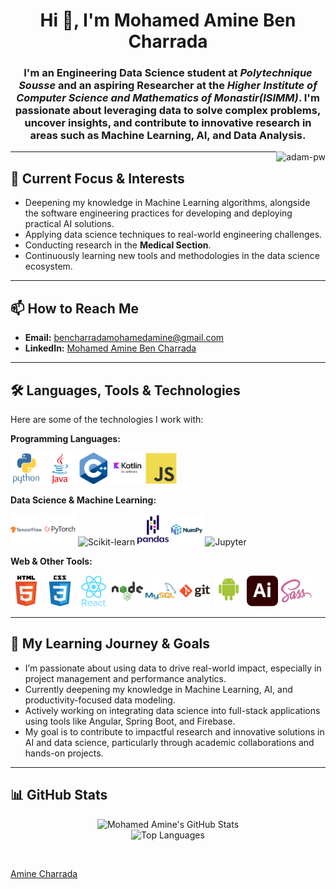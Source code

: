 <h1 align="center">Hi 👋, I'm Mohamed Amine Ben Charrada</h1>
<h3 align="center">
  I'm an <strong>Engineering Data Science student</strong> at <em>Polytechnique Sousse</em> and an aspiring <strong>Researcher</strong> at the <em>Higher Institute of Computer Science and Mathematics of Monastir(ISIMM)</em>. I'm passionate about leveraging data to solve complex problems, uncover insights, and contribute to innovative research in areas such as Machine Learning, AI, and Data Analysis.
</h3>



<p><img align="right" src="https://github.com/Adam-pw/Adam-pw/blob/main/animation_500_kxa883sd.gif" alt="adam-pw" /></p>


---

## 🔭 Current Focus & Interests

*   Deepening my knowledge in Machine Learning algorithms, alongside the software engineering practices for developing and deploying practical AI solutions.
*   Applying data science techniques to real-world engineering challenges.
*   Conducting research in the **Medical Section**.
*   Continuously learning new tools and methodologies in the data science ecosystem.

---

## 📫 How to Reach Me

*   **Email:** [bencharradamohamedamine@gmail.com](mailto:bencharradamohamedamine@gmail.com)
*   **LinkedIn:** [Mohamed Amine Ben Charrada](https://www.linkedin.com/in/mohamed-amine-ben-charrada-877896203/)


---



## 🛠️ Languages, Tools & Technologies

Here are some of the technologies I work with:

**Programming Languages:**
<p align="left">
  <img src="https://raw.githubusercontent.com/devicons/devicon/master/icons/python/python-original-wordmark.svg" alt="Python" width="50" height="50"/> 
  <img src="https://raw.githubusercontent.com/devicons/devicon/master/icons/java/java-original-wordmark.svg" alt="Java" width="50" height="50"/> 
  <img src="https://raw.githubusercontent.com/devicons/devicon/master/icons/cplusplus/cplusplus-original.svg" alt="C++" width="50" height="50"/> 
  <img src="https://raw.githubusercontent.com/devicons/devicon/master/icons/kotlin/kotlin-original-wordmark.svg" alt="Kotlin" width="50" height="50"/> 
  <img src="https://raw.githubusercontent.com/devicons/devicon/master/icons/javascript/javascript-original.svg" alt="JavaScript" width="50" height="50"/> 
  <!-- Add R if you use it: <img src="https://raw.githubusercontent.com/devicons/devicon/master/icons/r/r-original.svg" alt="R" width="50" height="50"/>  -->
</p>

**Data Science & Machine Learning:**
<p align="left">
  <img src="https://raw.githubusercontent.com/devicons/devicon/master/icons/tensorflow/tensorflow-original-wordmark.svg" alt="TensorFlow" width="50" height="50"/> 
  <img src="https://raw.githubusercontent.com/devicons/devicon/master/icons/pytorch/pytorch-original-wordmark.svg" alt="PyTorch" width="50" height="50"/> 
  <img src="https://upload.wikimedia.org/wikipedia/commons/thumb/0/05/Scikit_learn_logo_small.svg/1200px-Scikit_learn_logo_small.svg.png" alt="Scikit-learn" width="50" height="50"/> 
  <img src="https://raw.githubusercontent.com/devicons/devicon/master/icons/pandas/pandas-original-wordmark.svg" alt="Pandas" width="50" height="50"/> 
  <img src="https://raw.githubusercontent.com/devicons/devicon/master/icons/numpy/numpy-original-wordmark.svg" alt="NumPy" width="50" height="50"/> 
  <img src="https://jupyter.org/assets/main-logo.svg" alt="Jupyter" width="50" height="50"/> 
</p>

**Web & Other Tools:**
<p align="left">
  <img src="https://raw.githubusercontent.com/devicons/devicon/master/icons/html5/html5-original-wordmark.svg" alt="HTML5" width="50" height="50"/> 
  <img src="https://raw.githubusercontent.com/devicons/devicon/master/icons/css3/css3-original-wordmark.svg" alt="CSS3" width="50" height="50"/> 
  <img src="https://raw.githubusercontent.com/devicons/devicon/master/icons/react/react-original-wordmark.svg" alt="React" width="50" height="50"/> 
  <img src="https://raw.githubusercontent.com/devicons/devicon/master/icons/nodejs/nodejs-original-wordmark.svg" alt="Node.js" width="50" height="50"/> 
  <img src="https://raw.githubusercontent.com/devicons/devicon/master/icons/mysql/mysql-original-wordmark.svg" alt="MySQL" width="50" height="50"/> 
  <img src="https://raw.githubusercontent.com/devicons/devicon/master/icons/git/git-original-wordmark.svg" alt="Git" width="50" height="50"/> 
  <img src="https://raw.githubusercontent.com/devicons/devicon/master/icons/android/android-original-wordmark.svg" alt="Android" width="50" height="50"/> 
  <img src="https://raw.githubusercontent.com/devicons/devicon/master/icons/illustrator/illustrator-plain.svg" alt="Illustrator" width="50" height="50"/> 
  <img src="https://raw.githubusercontent.com/devicons/devicon/master/icons/sass/sass-original.svg" alt="Sass" width="50" height="50"/> 
  <!-- Add other tools like Docker, Kubernetes, Cloud platforms (AWS, GCP, Azure) if applicable -->
</p>

---

## 🌱 My Learning Journey & Goals

*   I’m passionate about using data to drive real-world impact, especially in project management and performance analytics.
*   Currently deepening my knowledge in Machine Learning, AI, and productivity-focused data modeling.
*   Actively working on integrating data science into full-stack applications using tools like Angular, Spring Boot, and Firebase.
*   My goal is to contribute to impactful research and innovative solutions in AI and data science, particularly through academic collaborations and hands-on projects.


---

## 📊 GitHub Stats

<p align="center">
  <img src="https://github-readme-stats.vercel.app/api?username=aminecharrada&show_icons=true&theme=radical&count_private=true" alt="Mohamed Amine's GitHub Stats"/>
  <br/>
  <img src="https://github-readme-stats.vercel.app/api/top-langs/?username=aminecharrada&layout=compact&theme=radical" alt="Top Languages"/>
</p>

<br>
      

[Amine Charrada](https://github.com/aminecharrada)
